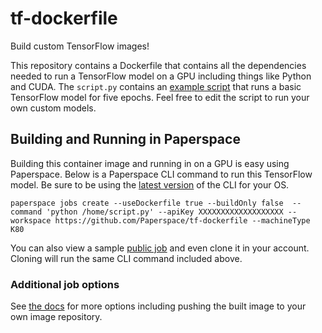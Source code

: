 # tf-dockerfile
Build custom TensorFlow images!

This repository contains a Dockerfile that contains all the dependencies needed to run a TensorFlow model on a GPU including things like Python and CUDA. The `script.py` contains an [example script](https://www.tensorflow.org/tutorials) that runs a basic TensorFlow model for five epochs. Feel free to edit the script to run your own custom models.

## Building and Running in Paperspace 
Building this container image and running in on a GPU is easy using Paperspace. Below is a Paperspace CLI command to run this TensorFlow model. Be sure to be using the [latest version](https://github.com/Paperspace/paperspace-node/releases) of the CLI for your OS. 

```
paperspace jobs create --useDockerfile true --buildOnly false  --command 'python /home/script.py' --apiKey XXXXXXXXXXXXXXXXXXX --workspace https://github.com/Paperspace/tf-dockerfile --machineType K80
```

You can also view a sample [public job](https://www.paperspace.com/console/jobs/jxnt5klyimt0b) and even clone it in your account.  Cloning will run the same CLI command included above. 

### Additional job options 
See [the docs](https://docs.paperspace.com/gradient/jobs/create-a-job#new-run-jobs-from-dockerfiles) for more options including pushing the built image to your own image repository. 
